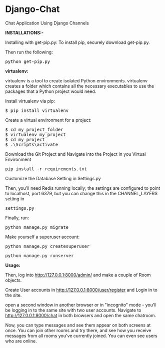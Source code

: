 # Django-Chat

Chat Application Using Django Channels

<b>INSTALLATIONS:-</b>

Installing with get-pip.py:
To install pip, securely download get-pip.py.

Then run the following:

<pre>python get-pip.py</pre>

<b>virtualenv:</b>

virtualenv is a tool to create isolated Python environments. virtualenv creates a folder which contains all the necessary executables to use the packages that a Python project would need.

Install virtualenv via pip:

<pre>$ pip install virtualenv</pre>

Create a virtual environment for a project:
<pre>
$ cd my_project_folder
$ virtualenv my_project
$ cd my_project
$ .\Scripts\activate
</pre>
Download the Git Project and Navigate into the Project in you Virtual Environment

<pre>pip install -r requirements.txt</pre>

Customize the Database Setting in Settings.py 

Then, you'll need Redis running locally; the settings are configured to point to localhost, port 6379, but you can change this in the CHANNEL_LAYERS setting in <pre>settings.py</pre>

Finally, run:

<pre>python manage.py migrate</pre>

Make yourself a superuser account:

<pre>python manage.py createsuperuser</pre>

<pre>python manage.py runserver</pre>

<b>Usage:</b>

Then, log into http://127.0.0.1:8000/admin/ and make a couple of Room objects. 

Create User accounts in http://127.0.0.1:8000/user/register and Login in to the site.

open a second window in another browser or in "incognito" mode - you'll be logging in to the same site with two user accounts. Navigate to http://127.0.0.1:8000/chat in both browsers and open the same chatroom.

Now, you can type messages and see them appear on both screens at once. You can join other rooms and try there, and see how you receive messages from all rooms you've currently joined. You can even see users who are online.

